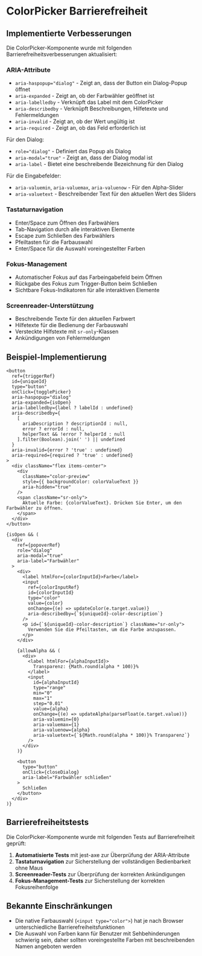 # ColorPicker Barrierefreiheit

## Implementierte Verbesserungen

Die ColorPicker-Komponente wurde mit folgenden Barrierefreiheitsverbesserungen aktualisiert:

### ARIA-Attribute

- `aria-haspopup="dialog"` - Zeigt an, dass der Button ein Dialog-Popup öffnet
- `aria-expanded` - Zeigt an, ob der Farbwähler geöffnet ist
- `aria-labelledby` - Verknüpft das Label mit dem ColorPicker
- `aria-describedby` - Verknüpft Beschreibungen, Hilfetexte und Fehlermeldungen
- `aria-invalid` - Zeigt an, ob der Wert ungültig ist
- `aria-required` - Zeigt an, ob das Feld erforderlich ist

Für den Dialog:
- `role="dialog"` - Definiert das Popup als Dialog
- `aria-modal="true"` - Zeigt an, dass der Dialog modal ist
- `aria-label` - Bietet eine beschreibende Bezeichnung für den Dialog

Für die Eingabefelder:
- `aria-valuemin`, `aria-valuemax`, `aria-valuenow` - Für den Alpha-Slider
- `aria-valuetext` - Beschreibender Text für den aktuellen Wert des Sliders

### Tastaturnavigation

- Enter/Space zum Öffnen des Farbwählers
- Tab-Navigation durch alle interaktiven Elemente
- Escape zum Schließen des Farbwählers
- Pfeiltasten für die Farbauswahl
- Enter/Space für die Auswahl voreingestellter Farben

### Fokus-Management

- Automatischer Fokus auf das Farbeingabefeld beim Öffnen
- Rückgabe des Fokus zum Trigger-Button beim Schließen
- Sichtbare Fokus-Indikatoren für alle interaktiven Elemente

### Screenreader-Unterstützung

- Beschreibende Texte für den aktuellen Farbwert
- Hilfetexte für die Bedienung der Farbauswahl
- Versteckte Hilfstexte mit `sr-only`-Klassen
- Ankündigungen von Fehlermeldungen

## Beispiel-Implementierung

```tsx
<button
  ref={triggerRef}
  id={uniqueId}
  type="button"
  onClick={togglePicker}
  aria-haspopup="dialog"
  aria-expanded={isOpen}
  aria-labelledby={label ? labelId : undefined}
  aria-describedby={
    [
      ariaDescription ? descriptionId : null,
      error ? errorId : null,
      helperText && !error ? helperId : null
    ].filter(Boolean).join(' ') || undefined
  }
  aria-invalid={error ? 'true' : undefined}
  aria-required={required ? 'true' : undefined}
>
  <div className="flex items-center">
    <div 
      className="color-preview"
      style={{ backgroundColor: colorValueText }}
      aria-hidden="true"
    />
    <span className="sr-only">
      Aktuelle Farbe: {colorValueText}. Drücken Sie Enter, um den Farbwähler zu öffnen.
    </span>
  </div>
</button>

{isOpen && (
  <div
    ref={popoverRef}
    role="dialog"
    aria-modal="true"
    aria-label="Farbwähler"
  >
    <div>
      <label htmlFor={colorInputId}>Farbe</label>
      <input
        ref={colorInputRef}
        id={colorInputId}
        type="color"
        value={color}
        onChange={(e) => updateColor(e.target.value)}
        aria-describedby={`${uniqueId}-color-description`}
      />
      <p id={`${uniqueId}-color-description`} className="sr-only">
        Verwenden Sie die Pfeiltasten, um die Farbe anzupassen.
      </p>
    </div>
    
    {allowAlpha && (
      <div>
        <label htmlFor={alphaInputId}>
          Transparenz: {Math.round(alpha * 100)}%
        </label>
        <input
          id={alphaInputId}
          type="range"
          min="0"
          max="1"
          step="0.01"
          value={alpha}
          onChange={(e) => updateAlpha(parseFloat(e.target.value))}
          aria-valuemin={0}
          aria-valuemax={1}
          aria-valuenow={alpha}
          aria-valuetext={`${Math.round(alpha * 100)}% Transparenz`}
        />
      </div>
    )}
    
    <button
      type="button"
      onClick={closeDialog}
      aria-label="Farbwähler schließen"
    >
      Schließen
    </button>
  </div>
)}
```

## Barrierefreiheitstests

Die ColorPicker-Komponente wurde mit folgenden Tests auf Barrierefreiheit geprüft:

1. **Automatisierte Tests** mit jest-axe zur Überprüfung der ARIA-Attribute
2. **Tastaturnavigation** zur Sicherstellung der vollständigen Bedienbarkeit ohne Maus
3. **Screenreader-Tests** zur Überprüfung der korrekten Ankündigungen
4. **Fokus-Management-Tests** zur Sicherstellung der korrekten Fokusreihenfolge

## Bekannte Einschränkungen

- Die native Farbauswahl (`<input type="color">`) hat je nach Browser unterschiedliche Barrierefreiheitsfunktionen
- Die Auswahl von Farben kann für Benutzer mit Sehbehinderungen schwierig sein, daher sollten voreingestellte Farben mit beschreibenden Namen angeboten werden